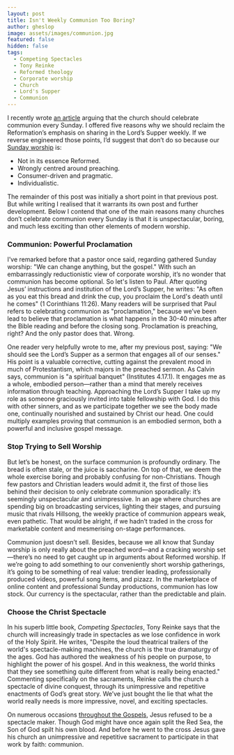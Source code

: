 ```yaml
---
layout: post
title: Isn't Weekly Communion Too Boring?
author: gheslop
image: assets/images/communion.jpg
featured: false
hidden: false
tags:
  - Competing Spectacles
  - Tony Reinke
  - Reformed theology
  - Corporate worship
  - Church
  - Lord's Supper
  - Communion
---
```

I recently wrote [an article](https://rekindle.co.za/content/2021-11-16-communion "5 Reasons To Celebrate Communion") arguing that the church should celebrate communion every Sunday. I offered five reasons why we should reclaim the Reformation’s emphasis on sharing in the Lord’s Supper weekly. If we reverse engineered those points, I’d suggest that don’t do so because our [Sunday worship](https://rekindle.co.za/content/2021-02-10-calvin-sabbath "Lord's Day Worship") is:

* Not in its essence Reformed.
* Wrongly centred around preaching.
* Consumer-driven and pragmatic.
* Individualistic.

The remainder of this post was initially a short point in that previous post. But while writing I realised that it warrants its own post and further development. Below I contend that one of the main reasons many churches don’t celebrate communion every Sunday is that it is unspectacular, boring, and much less exciting than other elements of modern worship.

### Communion: Powerful Proclamation

I’ve remarked before that a pastor once said, regarding gathered Sunday worship: "We can change anything, but the gospel." With such an embarrassingly reductionistic view of corporate worship, it’s no wonder that communion has become optional. So let's listen to Paul. After quoting Jesus’ instructions and institution of the Lord’s Supper, he writes: "As often as you eat this bread and drink the cup, you proclaim the Lord's death until he comes" (1 Corinthians 11:26). Many readers will be surprised that Paul refers to celebrating communion as "proclamation," because we’ve been lead to believe that proclamation is what happens in the 30-40 minutes after the Bible reading and before the closing song. Proclamation is preaching, right? And the only pastor does that. Wrong.

One reader very helpfully wrote to me, after my previous post, saying: "We should see the Lord’s Supper as a sermon that engages all of our senses." His point is a valuable corrective, cutting against the prevalent mood in much of Protestantism, which majors in the preached sermon. As Calvin says, communion is "a spiritual banquet" (Institutes 4.17.1). It engages me as a whole, embodied person—rather than a mind that merely receives information through teaching. Approaching the Lord’s Supper I take up my role as someone graciously invited into table fellowship with God. I do this with other sinners, and as we participate together we see the body made one, continually nourished and sustained by Christ our head. One could multiply examples proving that communion is an embodied sermon, both a powerful and inclusive gospel message.

### Stop Trying to Sell Worship

But let’s be honest, on the surface communion is profoundly ordinary. The bread is often stale, or the juice is saccharine. On top of that, we deem the whole exercise boring and probably confusing for non-Christians. Though few pastors and Christian leaders would admit it, the first of those lies behind their decision to only celebrate communion sporadically: it’s seemingly unspectacular and unimpressive. In an age where churches are spending big on broadcasting services, lighting their stages, and pursuing music that rivals Hillsong, the weekly practice of communion appears weak, even pathetic. That would be alright, if we hadn’t traded in the cross for marketable content and mesmerising on-stage performances.

Communion just doesn’t sell. Besides, because we all know that Sunday worship is only really about the preached word—and a cracking worship set—there’s no need to get caught up in arguments about Reformed worship. If we’re going to add something to our conveniently short worship gatherings, it’s going to be something of real value: trendier leading, professionally produced videos, powerful song items, and pizazz. In the marketplace of online content and professional Sunday productions, communion has low stock. Our currency is the spectacular, rather than the predictable and plain.

### Choose the Christ Spectacle

In his superb little book, _Competing Spectacles_, Tony Reinke says that the church will increasingly trade in spectacles as we lose confidence in work of the Holy Spirit. He writes, "Despite the loud theatrical trailers of the world's spectacle-making machines, the church is the true dramaturgy of the ages. God has authored the weakness of his people on purpose, to highlight the power of his gospel. And in this weakness, the world thinks that they see something quite different from what is really being enacted." Commenting specifically on the sacraments, Reinke calls the church a spectacle of divine conquest, through its unimpressive and repetitive enactments of God’s great story. We’ve just bought the lie that what the world really needs is more impressive, novel, and exciting spectacles.

On numerous occasions [throughout the Gospels](https://rekindle.co.za/content/matthew-the-temptation-of-christ/ "Jesus' Temptation To Spectacles"), Jesus refused to be a spectacle maker. Though God might have once again split the Red Sea, the Son of God spilt his own blood. And before he went to the cross Jesus gave his church an unimpressive and repetitive sacrament to participate in that work by faith: communion.